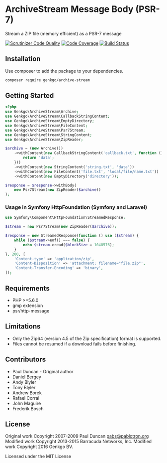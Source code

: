 # ArchiveStream Message Body (PSR-7)

Stream a ZIP file (memory efficient) as a PSR-7 message

[![Scrutinizer Code Quality](https://scrutinizer-ci.com/g/genkgo/archive-stream/badges/quality-score.png?b=master)](https://scrutinizer-ci.com/g/genkgo/archive-stream/)
[![Code Coverage](https://scrutinizer-ci.com/g/genkgo/archive-stream/badges/coverage.png?b=master)](https://scrutinizer-ci.com/g/genkgo/archive-stream/)
[![Build Status](https://travis-ci.org/genkgo/archive-stream.png?branch=master)](https://travis-ci.org/genkgo/archive-stream)

## Installation

Use composer to add the package to your dependencies.
```sh
composer require genkgo/archive-stream
```


## Getting Started

```php
<?php
use Genkgo\ArchiveStream\Archive;
use Genkgo\ArchiveStream\CallbackStringContent;
use Genkgo\ArchiveStream\EmptyDirectory;
use Genkgo\ArchiveStream\FileContent;
use Genkgo\ArchiveStream\Psr7Stream;
use Genkgo\ArchiveStream\StringContent;
use Genkgo\ArchiveStream\ZipReader;

$archive = (new Archive())
    ->withContent(new CallbackStringContent('callback.txt', function () {
        return 'data';
    }))
    ->withContent(new StringContent('string.txt', 'data'))
    ->withContent(new FileContent('file.txt', 'local/file/name.txt'))
    ->withContent(new EmptyDirectory('directory'));

$response = $response->withBody(
    new Psr7Stream(new ZipReader($archive))
);
```

### Usage in Symfony HttpFoundation (Symfony and Laravel)

```php
use Symfony\Component\HttpFoundation\StreamedResponse;

$stream = new Psr7Stream(new ZipReader($archive));

$response = new StreamedResponse(function () use ($stream) {
    while ($stream->eof() === false) {
        echo $stream->read($blockSize = 1048576);
    }
}, 200, [
    'Content-type' => 'application/zip',
    'Content-Disposition' => 'attachment; filename="file.zip"',
    'Content-Transfer-Encoding' => 'binary',
]);
```

## Requirements

  * PHP >=5.6.0
  * gmp extension
  * psr/http-message

## Limitations

 * Only the Zip64 (version 4.5 of the Zip specification) format is supported.
 * Files cannot be resumed if a download fails before finishing.

## Contributors
- Paul Duncan - Original author
- Daniel Bergey
- Andy Blyler
- Tony Blyler
- Andrew Borek
- Rafael Corral
- John Maguire
- Frederik Bosch

## License

Original work Copyright 2007-2009 Paul Duncan <pabs@pablotron.org>
Modified work Copyright 2013-2015 Barracuda Networks, Inc.
Modified work Copyright 2016 Genkgo BV.

Licensed under the MIT License
